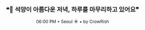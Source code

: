 <div align="center">

<br>

<h3>❝🌅 석양이 아름다운 저녁, 하루를 마무리하고 있어요❞</h3>

<sub>06:00 PM • Seoul ☀️ • by CrowRish</sub>

<br>

</div>